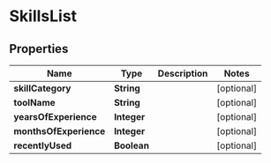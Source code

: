 
# SkillsList

## Properties
Name | Type | Description | Notes
------------ | ------------- | ------------- | -------------
**skillCategory** | **String** |  |  [optional]
**toolName** | **String** |  |  [optional]
**yearsOfExperience** | **Integer** |  |  [optional]
**monthsOfExperience** | **Integer** |  |  [optional]
**recentlyUsed** | **Boolean** |  |  [optional]



